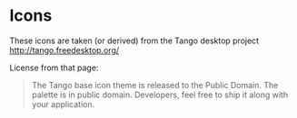 Icons
=====

These icons are taken (or derived) from the Tango desktop project http://tango.freedesktop.org/

License from that page:

> The Tango base icon theme is released to the Public Domain. The palette is in
> public domain. Developers, feel free to ship it along with your application.
